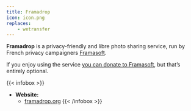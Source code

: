 ```yaml
---
title: Framadrop
icon: icon.png
replaces:
    - wetransfer
---
```


**Framadrop** is a privacy-friendly and libre photo sharing service, run by French privacy campaigners [Framasoft][framasoft].

If you enjoy using the service [you can donate to Framasoft][frama-donate], but that’s entirely optional.

{{< infobox >}}
- **Website:** 
    - [framadrop.org](https://covid19.framadrop.org/en/)
{{< /infobox >}}

[framasoft]: https://framasoft.org/
[frama-donate]: https://soutenir.framasoft.org/en/